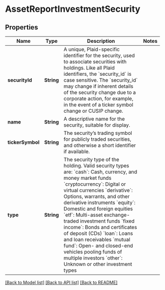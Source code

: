 # AssetReportInvestmentSecurity

## Properties
Name | Type | Description | Notes
------------ | ------------- | ------------- | -------------
**securityId** | **String** | A unique, Plaid-specific identifier for the security, used to associate securities with holdings. Like all Plaid identifiers, the &#x60;security_id&#x60; is case sensitive. The &#x60;security_id&#x60; may change if inherent details of the security change due to a corporate action, for example, in the event of a ticker symbol change or CUSIP change. | 
**name** | **String** | A descriptive name for the security, suitable for display. | 
**tickerSymbol** | **String** | The security’s trading symbol for publicly traded securities, and otherwise a short identifier if available. | 
**type** | **String** | The security type of the holding. Valid security types are:  &#x60;cash&#x60;: Cash, currency, and money market funds  &#x60;cryptocurrency&#x60;: Digital or virtual currencies  &#x60;derivative&#x60;: Options, warrants, and other derivative instruments  &#x60;equity&#x60;: Domestic and foreign equities  &#x60;etf&#x60;: Multi-asset exchange-traded investment funds  &#x60;fixed income&#x60;: Bonds and certificates of deposit (CDs)  &#x60;loan&#x60;: Loans and loan receivables  &#x60;mutual fund&#x60;: Open- and closed-end vehicles pooling funds of multiple investors  &#x60;other&#x60;: Unknown or other investment types | 

[[Back to Model list]](../README.md#documentation-for-models) [[Back to API list]](../README.md#documentation-for-api-endpoints) [[Back to README]](../README.md)


